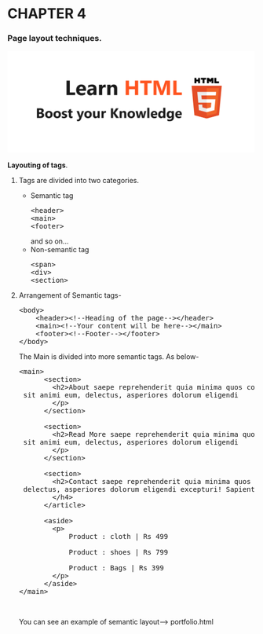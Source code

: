 # CHAPTER 4
### Page layout techniques.

![Banner](https://github.com/Ninja-Vikash/Assets/blob/main/HTML%20Assets/HTML.png)

**Layouting of tags**.
<ol>
<li>Tags are divided into two categories.</li>
<ul>
<li>Semantic tag</li>
<pre>
&ltheader&gt
&ltmain&gt
&ltfooter&gt
</pre>
and so on...

<li>Non-semantic tag</li>
<pre>
&ltspan&gt
&ltdiv&gt
&ltsection&gt
</pre>
</ul>
<li>Arrangement of Semantic tags-</li>
<pre>
&ltbody&gt
    &ltheader>&lt!--Heading of the page--&gt&lt/header&gt
    &ltmain>&lt!--Your content will be here--&gt&lt/main&gt
    &ltfooter>&lt!--Footer--&gt&lt/footer&gt
&lt/body&gt
</pre>

The Main is divided into more semantic tags. As below-

<pre>
&ltmain&gt
      &ltsection&gt
        &lth2>About</h2&gt
        &ltp&gt
          Lorem ipsum dolor sit amet consectetur adipisicing elit. Magnam corrupti suscipit aperiam,<br> saepe reprehenderit quia minima quos commodi blanditiis illum est repudiandae possimus<br> sit animi eum, delectus, asperiores dolorum eligendi 
        &lt/p&gt
      &lt/section&gt

      &ltsection&gt
        &lth2>Read More</h2&gt
        &ltp&gt
          Lorem ipsum dolor sit amet consectetur adipisicing elit. Magnam corrupti suscipit aperiam,<br> saepe reprehenderit quia minima quos commodi blanditiis illum est repudiandae possimus<br> sit animi eum, delectus, asperiores dolorum eligendi 
        &lt/p&gt
      &lt/section&gt

      &ltsection&gt
        &lth2>Contact</h2&gt
        &ltp&gt
          Phone : +1234567890
          Email : abc@gmail.com
        &lt/p&gt
      &lt/section&gt

      &ltarticle&gt
        &lth4&gt
            Lorem ipsum dolor sit amet consectetur adipisicing elit. Magnam corrupti suscipit aperiam,<br> saepe reprehenderit quia minima quos commodi blanditiis illum est repudiandae possimus sit animi eum,<br> delectus, asperiores dolorum eligendi excepturi! Sapiente, facilis et?
        &lt/h4&gt
      &lt/article&gt

      &ltaside&gt
        &ltp&gt
            Product : cloth | Rs 499 <br>
            Product : shoes | Rs 799 <br>
            Product : Bags | Rs 399
        &lt/p&gt
      &lt/aside&gt
&lt/main&gt
</pre>
<br>

You can see an example of semantic layout--> portfolio.html
</ol>
